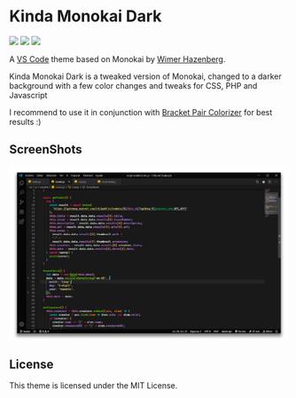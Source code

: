 # Kinda Monokai Dark
![](https://img.shields.io/visual-studio-marketplace/v/BraisC.kinda-monokai-dark?style=flat-square)
![](https://img.shields.io/visual-studio-marketplace/d/BraisC.kinda-monokai-dark?logo=visual-studio&logoColor=blue&style=flat-square)
![](https://img.shields.io/github/last-commit/braisc/kinda-monokai-dark?logo=github&style=flat-square)

A [VS Code][1] theme based on Monokai by [Wimer Hazenberg][3].

Kinda Monokai Dark is a tweaked version of Monokai, changed to a darker background with a few color changes and tweaks for CSS, PHP and Javascript

I recommend to use it in conjunction with [Bracket Pair Colorizer][4] for best results :)

## ScreenShots

![ScreenShot](https://raw.githubusercontent.com/BraisC/Kinda-Monokai-Dark/master/static/screenshotJS.PNG)

## License

This theme is licensed under the MIT License.

[1]: https://code.visualstudio.com/
[3]: http://monokai.nl/
[4]: https://marketplace.visualstudio.com/items?itemName=CoenraadS.bracket-pair-colorizer
